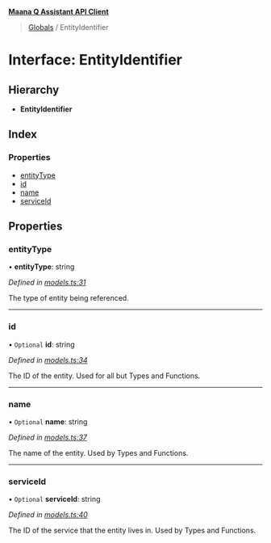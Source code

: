 **[Maana Q Assistant API Client](../README.md)**

> [Globals](../README.md) / EntityIdentifier

# Interface: EntityIdentifier

## Hierarchy

* **EntityIdentifier**

## Index

### Properties

* [entityType](entityidentifier.md#entitytype)
* [id](entityidentifier.md#id)
* [name](entityidentifier.md#name)
* [serviceId](entityidentifier.md#serviceid)

## Properties

### entityType

•  **entityType**: string

*Defined in [models.ts:31](https://github.com/maana-io/q-assistant-client/blob/2b2b176/src/models.ts#L31)*

The type of entity being referenced.

___

### id

• `Optional` **id**: string

*Defined in [models.ts:34](https://github.com/maana-io/q-assistant-client/blob/2b2b176/src/models.ts#L34)*

The ID of the entity. Used for all but Types and Functions.

___

### name

• `Optional` **name**: string

*Defined in [models.ts:37](https://github.com/maana-io/q-assistant-client/blob/2b2b176/src/models.ts#L37)*

The name of the entity. Used by Types and Functions.

___

### serviceId

• `Optional` **serviceId**: string

*Defined in [models.ts:40](https://github.com/maana-io/q-assistant-client/blob/2b2b176/src/models.ts#L40)*

The ID of the service that the entity lives in.  Used by Types and Functions.
